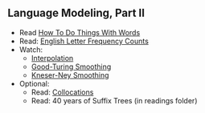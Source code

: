 Language Modeling, Part II
----

- Read [How To Do Things With Words](http://nbviewer.ipython.org/url/norvig.com/ipython/How%20to%20Do%20Things%20with%20Words.ipynb)
- Read: [English Letter Frequency Counts](http://norvig.com/mayzner.html)
- Watch:
    + [Interpolation](https://www.youtube.com/watch?v=-aMYz1tMfPg&index=17&list=PLhVhwi0Pz282aSA2uZX4jR3SkF3BKyMOK)
    + [Good-Turing Smoothing](https://www.youtube.com/watch?v=XdjCCkFUBKU&list=PLhVhwi0Pz282aSA2uZX4jR3SkF3BKyMOK&index=18)     
    + [Kneser-Ney Smoothing](https://www.youtube.com/watch?v=wtB00EczoCM&list=PLhVhwi0Pz282aSA2uZX4jR3SkF3BKyMOK&index=19)
- Optional:
    - Read: [Collocations](http://www.ebaytechblog.com/2016/04/25/collocations-the-secret-web-of-language/)
    - Read: 40 years of Suffix Trees (in readings folder)